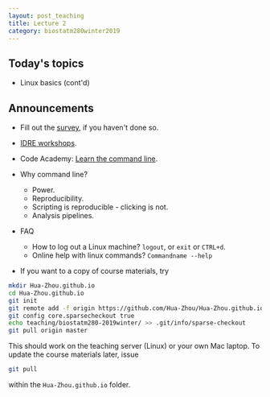 ```yaml
---
layout: post_teaching
title: Lecture 2
category: biostatm280winter2019
---
```


## Today's topics

* Linux basics (cont'd)

## Announcements

* Fill out the [survey](https://www.surveymonkey.com/r/NGC8N8V), if you haven't done so.

* [IDRE workshops](http://hua-zhou.github.io/teaching/biostatm280-2019winter/slides/02-linux/IDRE_Winter_2019_Workshops.pdf).

* Code Academy: [Learn the command line](https://www.codecademy.com/learn/learn-the-command-line).

* Why command line? 
	* Power. 
	* Reproducibility.  
	* Scripting is reproducible - clicking is not.  
	* Analysis pipelines.

* FAQ
	* How to log out a Linux machine? `logout`, or `exit` or `CTRL+d`.
	* Online help with linux commands? `Commandname --help`	

* If you want to a copy of course materials, try
```bash
mkdir Hua-Zhou.github.io
cd Hua-Zhou.github.io
git init
git remote add -f origin https://github.com/Hua-Zhou/Hua-Zhou.github.io.git
git config core.sparsecheckout true
echo teaching/biostatm280-2019winter/ >> .git/info/sparse-checkout
git pull origin master
```
This should work on the teaching server (Linux) or your own Mac laptop. To update the course materials later, issue
```bash
git pull
```
within the `Hua-Zhou.github.io` folder.

